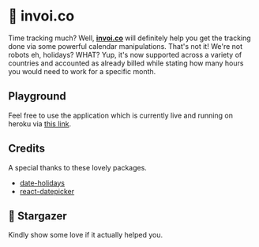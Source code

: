 # 📜 invoi.co

Time tracking much? Well, **[invoi.co](invoico.herokuapp.com)** will definitely help you get the tracking done via some powerful calendar manipulations. That's not it! We're not robots eh, holidays? WHAT? Yup, it's now supported across a variety of countries and accounted as already billed while stating how many hours you would need to work for a specific month.

## Playground

Feel free to use the application which is currently live and running on heroku via [this link](invoico.herokuapp.com).

## Credits

A special thanks to these lovely packages.

- [date-holidays](https://www.npmjs.com/package/date-holidays)
- [react-datepicker](https://www.npmjs.com/package/react-datepicker)

## 🌟 Stargazer

Kindly show some love if it actually helped you.
